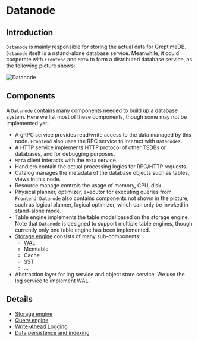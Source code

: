 # Datanode

## Introduction

`Datanode` is mainly responsible for storing the actual data for GreptimeDB. `Datanode` itself is a
nstand-alone database service. Meanwhile, it could cooperate with `Frontend` and `Meta` to form a
distributed database service, as the following picture shows:

![Datanode](../../public/datanode.pnd)

## Components

A `Datanode` contains many components needed to build up a database system. Here we list most of
these components, though some may not be implemented yet:

- A gRPC service provides read/write access to the data managed by this node. `Frontend` also uses
the RPC service to interact with `Datanode`s.
- A HTTP service implements HTTP protocol of other TSDBs or databases, and for debugging purposes.
- `Meta` client interacts with the `Meta` service.
- Handlers contain the actual processing logics for RPC/HTTP requests.
- Catalog manages the metadata of the database objects such as tables, views in this node.
- Resource manage controls the usage of memory, CPU, disk.
- Physical planner, optimizer, executor for executing queries from `Frontend`. `Datanode` also
contains components not shown in the picture, such as logical planner, logical optimizer, which can
only be invoked in stand-alone mode.
- Table engine implements the table model based on the storage engine. Note that `Datanode` is
designed to support multiple table engines, though currently only one table engine has been
implemented.
- [Storage engine][1] consists of many sub-components:
  - [WAL][2]
  - Memtable
  - Cache
  - SST
  - ...
- Abstraction layer for log service and object store service. We use the log service to implement
WAL.

## Details

- [Storage engine][1]
- [Query engine][3]
- [Write-Ahead Logging][2]
- [Data persistence and indexing][4]

[1]: </storage_engine.md>
[2]: </wal.md>
[3]: </query_engine.md>
[4]: </data_persisitence_indexing.md>
